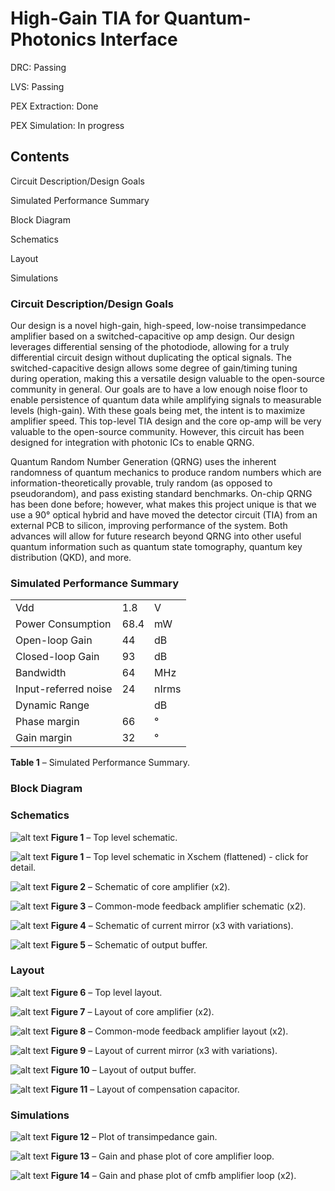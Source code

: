 # High-Gain TIA for Quantum-Photonics Interface

DRC: Passing

LVS: Passing

PEX Extraction: Done

PEX Simulation: In progress

## Contents
Circuit Description/Design Goals

Simulated Performance Summary

Block Diagram

Schematics

Layout

Simulations

### Circuit Description/Design Goals
Our design is a novel high-gain, high-speed, low-noise transimpedance amplifier based on a switched-capacitive op amp design. Our design leverages differential sensing of the photodiode, allowing for a truly differential circuit design without duplicating the optical signals. The switched-capacitive design allows some degree of gain/timing tuning during operation, making this a versatile design valuable to the open-source community in general. Our goals are to have a low enough noise floor to enable persistence of quantum data while amplifying signals to measurable levels (high-gain). With these goals being met, the intent is to maximize amplifier speed. This top-level TIA design and the core op-amp will be very valuable to the open-source community. However, this circuit has been designed for integration with photonic ICs to enable QRNG.

Quantum Random Number Generation (QRNG) uses the inherent randomness of quantum mechanics to produce random numbers which are information-theoretically provable, truly random (as opposed to pseudorandom), and pass existing standard benchmarks. On-chip QRNG has been done before; however, what makes this project unique is that we use a 90° optical hybrid and have moved the detector circuit (TIA) from an external PCB to silicon, improving performance of the system. Both advances will allow for future research beyond QRNG into other useful quantum information such as quantum state tomography, quantum key distribution (QKD), and more.
### Simulated Performance Summary
|                         |                     |                     |
| ----------------------- | ------------------- | ------------------- |
| Vdd                     | 1.8                 | V                   |
| Power Consumption       | 68.4                | mW                  |
| Open-loop Gain          | 44                  | dB                  |
| Closed-loop Gain        | 93                  | dB                  |
| Bandwidth               | 64                  | MHz                 |
| Input-referred noise    | 24                  | nIrms               |
| Dynamic Range           |                     | dB                  |
| Phase margin            | 66                  | °                   |
| Gain margin             | 32                  | °                   |
**Table 1** – Simulated Performance Summary.

### Block Diagram

### Schematics
![alt text](https://github.com/giljerard/tia-sscs-pico-2021/blob/oct22/schem/png/Flattened-SSCS.png)
**Figure 1** – Top level schematic.

![alt text](https://github.com/giljerard/tia-sscs-pico-2021/blob/oct22/schem/png/flattened.png)
**Figure 1** – Top level schematic in Xschem (flattened) - click for detail.

![alt text](https://github.com/giljerard/tia-sscs-pico-2021/blob/oct22/schem/png/core.png)
**Figure 2** – Schematic of core amplifier (x2).

![alt text](https://github.com/giljerard/tia-sscs-pico-2021/blob/oct22/schem/png/cmfb.png)
**Figure 3** – Common-mode feedback amplifier schematic (x2).

![alt text](https://github.com/giljerard/tia-sscs-pico-2021/blob/oct22/schem/png/mirror_1.png)
**Figure 4** – Schematic of current mirror (x3 with variations).

![alt text](https://github.com/giljerard/tia-sscs-pico-2021/blob/oct22/schem/png/sf.png)
**Figure 5** – Schematic of output buffer.




### Layout

![alt text](https://github.com/giljerard/tia-sscs-pico-2021/blob/oct22/layout/png/top.png)
**Figure 6** – Top level layout.

![alt text](https://github.com/giljerard/tia-sscs-pico-2021/blob/oct22/layout/png/core.png)
**Figure 7** – Layout of core amplifier (x2).

![alt text](https://github.com/giljerard/tia-sscs-pico-2021/blob/oct22/layout/png/cmfb.png)
**Figure 8** – Common-mode feedback amplifier layout (x2).

![alt text](https://github.com/giljerard/tia-sscs-pico-2021/blob/oct22/layout/png/mirror_1.png)
**Figure 9** – Layout of current mirror (x3 with variations).

![alt text](https://github.com/giljerard/tia-sscs-pico-2021/blob/oct22/layout/png/sf.png)
**Figure 10** – Layout of output buffer.

![alt text](https://github.com/giljerard/tia-sscs-pico-2021/blob/oct22/layout/png/comp_cap.png)
**Figure 11** – Layout of compensation capacitor.


### Simulations

![alt text](https://github.com/giljerard/tia-sscs-pico-2021/blob/oct22/sims/png/Gain-Bandwidth.png)
**Figure 12** – Plot of transimpedance gain.

![alt text](https://github.com/giljerard/tia-sscs-pico-2021/blob/oct22/sims/png/core_stability.png)
**Figure 13** – Gain and phase plot of core amplifier loop.

![alt text](https://github.com/giljerard/tia-sscs-pico-2021/blob/oct22/sims/png/core_stability.png)
**Figure 14** – Gain and phase plot of cmfb amplifier loop (x2).















